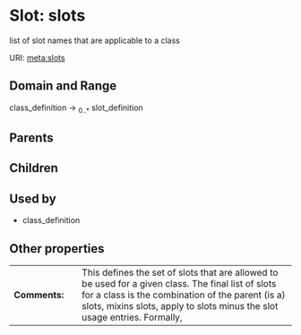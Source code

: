
# Slot: slots


list of slot names that are applicable to a class

URI: [meta:slots](https://w3id.org/biolink/biolinkml/meta/slots)


## Domain and Range

class_definition ->  <sub>0..*</sub> slot_definition

## Parents


## Children


## Used by

 * class_definition

## Other properties

|  |  |  |
| --- | --- | --- |
| **Comments:** | | This defines the set of slots that are allowed to be used for a given class. The final list of slots for a class is the combination of the parent (is a) slots, mixins slots, apply to slots minus the slot usage entries. Formally, |

